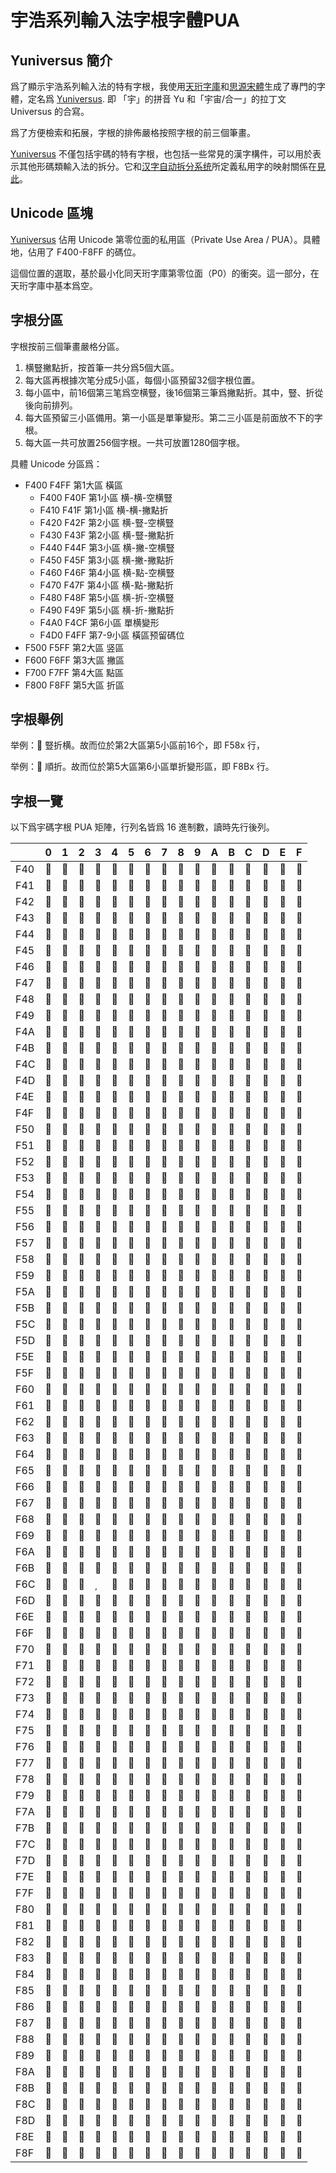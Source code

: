 # 宇浩系列輸入法字根字體PUA

## Yuniversus 簡介

爲了顯示宇浩系列輸入法的特有字根，我使用[天珩字庫](http://cheonhyeong.com/Simplified/download.html)和[思源宋體](https://source.typekit.com/source-han-serif/)生成了專門的字體，定名爲 [Yuniversus](/Yuniversus.woff). 即 「宇」的拼音 Yu 和「宇宙/合一」的拉丁文 Universus 的合寫。

爲了方便檢索和拓展，字根的排佈嚴格按照字根的前三個筆畫。

[Yuniversus](/Yuniversus.woff) 不僅包括宇碼的特有字根，也包括一些常見的漢字構件，可以用於表示其他形碼類輸入法的拆分。它和[汉字自动拆分系统](https://chaifen.app/)所定義私用字的映射關係在[見此](/yuniversus-chaipua.csv)。

## Unicode 區塊

[Yuniversus](/Yuniversus.woff) 佔用 Unicode 第零位面的私用區（Private Use Area / PUA）。具體地，佔用了 F400-F8FF 的碼位。

這個位置的選取，基於最小化同天珩字庫第零位面（P0）的衝突。這一部分，在天珩字庫中基本爲空。

## 字根分區

字根按前三個筆畫嚴格分區。

1. 横豎撇點折，按首筆一共分爲5個大區。
2. 每大區再根據次笔分成5小區，每個小區預留32個字根位置。
3. 每小區中，前16個第三笔爲空横豎，後16個第三筆爲撇點折。其中，豎、折從後向前排列。
4. 每大區預留三小區備用。第一小區是單筆變形。第二三小區是前面放不下的字根。
5. 每大區一共可放置256個字根。一共可放置1280個字根。

具體 Unicode 分區爲：

- F400 F4FF 第1大區 橫區
  - F400 F40F 第1小區 横-横-空横豎
  - F410 F41F 第1小區 横-横-撇點折
  - F420 F42F 第2小區 横-豎-空横豎
  - F430 F43F 第2小區 横-豎-撇點折
  - F440 F44F 第3小區 横-撇-空横豎
  - F450 F45F 第3小區 横-撇-撇點折
  - F460 F46F 第4小區 横-點-空横豎
  - F470 F47F 第4小區 横-點-撇點折
  - F480 F48F 第5小區 横-折-空横豎
  - F490 F49F 第5小區 横-折-撇點折
  - F4A0 F4CF 第6小區 單横變形
  - F4D0 F4FF 第7-9小區 橫區预留碼位
- F500 F5FF 第2大區 竖區
- F600 F6FF 第3大區 撇區
- F700 F7FF 第4大區 點區
- F800 F8FF 第5大區 折區

## 字根舉例

举例：<span class="yuniversus"></span>
豎折横。故而位於第2大區第5小區前16个，即 F58x 行，

举例：<span class="yuniversus"></span>
順折。故而位於第5大區第6小區單折變形區，即 F8Bx 行。

## 字根一覽

以下爲宇碼字根 PUA 矩陣，行列名皆爲 16 進制數，讀時先行後列。

<!-- do not translate -->
<div class="yuniversus">

|      | 0    | 1    | 2    | 3    | 4    | 5    | 6    | 7    | 8    | 9    | A    | B    | C    | D    | E    | F    |
| :--- | :--- | :--- | :--- | :--- | :--- | :--- | :--- | :--- | :--- | :--- | :--- | :--- | :--- | :--- | :--- | :--- |
| F40  |     |     |     |     |     |     |     |     |     |     |     |     |     |     |     |     |
| F41  |     |     |     |     |     |     |     |     |     |     |     |     |     |     |     |     |
| F42  |     |     |     |     |     |     |     |     |     |     |     |     |     |     |     |     |
| F43  |     |     |     |     |     |     |     |     |     |     |     |     |     |     |     |     |
| F44  |     |     |     |     |     |     |     |     |     |     |     |     |     |     |     |     |
| F45  |     |     |     |     |     |     |     |     |     |     |     |     |     |     |     |     |
| F46  |     |     |     |     |     |     |     |     |     |     |     |     |     |     |     |     |
| F47  |     |     |     |     |     |     |     |     |     |     |     |     |     |     |     |     |
| F48  |     |     |     |     |     |     |     |     |     |     |     |     |     |     |     |     |
| F49  |     |     |     |     |     |     |     |     |     |     |     |     |     |     |     |     |
| F4A  |     |     |     |     |     |     |     |     |     |     |     |     |     |     |     |     |
| F4B  |     |     |     |     |     |     |     |     |     |     |     |     |     |     |     |     |
| F4C  |     |     |     |     |     |     |     |     |     |     |     |     |     |     |     |     |
| F4D  |     |     |     |     |     |     |     |     |     |     |     |     |     |     |     |     |
| F4E  |     |     |     |     |     |     |     |     |     |     |     |     |     |     |     |     |
| F4F  |     |     |     |     |     |     |     |     |     |     |     |     |     |     |     |     |
| F50  |     |     |     |     |     |     |     |     |     |     |     |     |     |     |     |     |
| F51  |     |     |     |     |     |     |     |     |     |     |     |     |     |     |     |     |
| F52  |     |     |     |     |     |     |     |     |     |     |     |     |     |     |     |     |
| F53  |     |     |     |     |     |     |     |     |     |     |     |     |     |     |     |     |
| F54  |     |     |     |     |     |     |     |     |     |     |     |     |     |     |     |     |
| F55  |     |     |     |     |     |     |     |     |     |     |     |     |     |     |     |     |
| F56  |     |     |     |     |     |     |     |     |     |     |     |     |     |     |     |     |
| F57  |     |     |     |     |     |     |     |     |     |     |     |     |     |     |     |     |
| F58  |     |     |     |     |     |     |     |     |     |     |     |     |     |     |     |     |
| F59  |     |     |     |     |     |     |     |     |     |     |     |     |     |     |     |     |
| F5A  |     |     |     |     |     |     |     |     |     |     |     |     |     |     |     |     |
| F5B  |     |     |     |     |     |     |     |     |     |     |     |     |     |     |     |     |
| F5C  |     |     |     |     |     |     |     |     |     |     |     |     |     |     |     |     |
| F5D  |     |     |     |     |     |     |     |     |     |     |     |     |     |     |     |     |
| F5E  |     |     |     |     |     |     |     |     |     |     |     |     |     |     |     |     |
| F5F  |     |     |     |     |     |     |     |     |     |     |     |     |     |     |     |     |
| F60  |     |     |     |     |     |     |     |     |     |     |     |     |     |     |     |     |
| F61  |     |     |     |     |     |     |     |     |     |     |     |     |     |     |     |     |
| F62  |     |     |     |     |     |     |     |     |     |     |     |     |     |     |     |     |
| F63  |     |     |     |     |     |     |     |     |     |     |     |     |     |     |     |     |
| F64  |     |     |     |     |     |     |     |     |     |     |     |     |     |     |     |     |
| F65  |     |     |     |     |     |     |     |     |     |     |     |     |     |     |     |     |
| F66  |     |     |     |     |     |     |     |     |     |     |     |     |     |     |     |     |
| F67  |     |     |     |     |     |     |     |     |     |     |     |     |     |     |     |     |
| F68  |     |     |     |     |     |     |     |     |     |     |     |     |     |     |     |     |
| F69  |     |     |     |     |     |     |     |     |     |     |     |     |     |     |     |     |
| F6A  |     |     |     |     |     |     |     |     |     |     |     |     |     |     |     |     |
| F6B  |     |     |     |     |     |     |     |     |     |     |     |     |     |     |     |     |
| F6C  |     |     |     |     |     |     |     |     |     |     |     |     |     |     |     |     |
| F6D  |     |     |     |     |     |     |     |     |     |     |     |     |     |     |     |     |
| F6E  |     |     |     |     |     |     |     |     |     |     |     |     |     |     |     |     |
| F6F  |     |     |     |     |     |     |     |     |     |     |     |     |     |     |     |     |
| F70  |     |     |     |     |     |     |     |     |     |     |     |     |     |     |     |     |
| F71  |     |     |     |     |     |     |     |     |     |     |     |     |     |     |     |     |
| F72  |     |     |     |     |     |     |     |     |     |     |     |     |     |     |     |     |
| F73  |     |     |     |     |     |     |     |     |     |     |     |     |     |     |     |     |
| F74  |     |     |     |     |     |     |     |     |     |     |     |     |     |     |     |     |
| F75  |     |     |     |     |     |     |     |     |     |     |     |     |     |     |     |     |
| F76  |     |     |     |     |     |     |     |     |     |     |     |     |     |     |     |     |
| F77  |     |     |     |     |     |     |     |     |     |     |     |     |     |     |     |     |
| F78  |     |     |     |     |     |     |     |     |     |     |     |     |     |     |     |     |
| F79  |     |     |     |     |     |     |     |     |     |     |     |     |     |     |     |     |
| F7A  |     |     |     |     |     |     |     |     |     |     |     |     |     |     |     |     |
| F7B  |     |     |     |     |     |     |     |     |     |     |     |     |     |     |     |     |
| F7C  |     |     |     |     |     |     |     |     |     |     |     |     |     |     |     |     |
| F7D  |     |     |     |     |     |     |     |     |     |     |     |     |     |     |     |     |
| F7E  |     |     |     |     |     |     |     |     |     |     |     |     |     |     |     |     |
| F7F  |     |     |     |     |     |     |     |     |     |     |     |     |     |     |     |     |
| F80  |     |     |     |     |     |     |     |     |     |     |     |     |     |     |     |     |
| F81  |     |     |     |     |     |     |     |     |     |     |     |     |     |     |     |     |
| F82  |     |     |     |     |     |     |     |     |     |     |     |     |     |     |     |     |
| F83  |     |     |     |     |     |     |     |     |     |     |     |     |     |     |     |     |
| F84  |     |     |     |     |     |     |     |     |     |     |     |     |     |     |     |     |
| F85  |     |     |     |     |     |     |     |     |     |     |     |     |     |     |     |     |
| F86  |     |     |     |     |     |     |     |     |     |     |     |     |     |     |     |     |
| F87  |     |     |     |     |     |     |     |     |     |     |     |     |     |     |     |     |
| F88  |     |     |     |     |     |     |     |     |     |     |     |     |     |     |     |     |
| F89  |     |     |     |     |     |     |     |     |     |     |     |     |     |     |     |     |
| F8A  |     |     |     |     |     |     |     |     |     |     |     |     |     |     |     |     |
| F8B  |     |     |     |     |     |     |     |     |     |     |     |     |     |     |     |     |
| F8C  |     |     |     |     |     |     |     |     |     |     |     |     |     |     |     |     |
| F8D  |     |     |     |     |     |     |     |     |     |     |     |     |     |     |     |     |
| F8E  |     |     |     |     |     |     |     |     |     |     |     |     |     |     |     |     |
| F8F  |     |     |     |     |     |     |     |     |     |     |     |     |     |     |     |     |

</div>

<!-- do not translate -->
